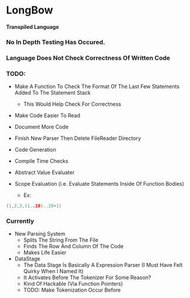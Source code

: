 # LongBow
#### Transpiled Language

### No In Depth Testing Has Occured.
### Language Does Not Check Correctness Of Written Code

### TODO:
- Make A Function To Check The Format Of The Last Few Statements Added To The Statement Stack
  - This Would Help Check For Correctness
  
- Make Code Easier To Read
- Document More Code
- Finish New Parser Then Delete FileReader Directory
- Code Generation
- Compile Time Checks
- Abstract Value Evaluater
- Scope Evaluation (i.e. Evaluate Statements Inside Of Function Bodies)
  - Ex:
```C
(1,2,3,(1..10)..20+1)
```

### Currently
- New Parsing System
  - Splits The String From The File
  - Finds The Row And Column Of The Code
  - Makes Life Easier
- DataStage
  - The Data Stage Is Basically A Expression Parser (I Must Have Felt Quirky When I Named It)
  - It Activates Before The Tokenizer For Some Reason?
  - Kind Of Hackable (Via Function Pointers)
  - TODO: Make Tokenization Occur Before
